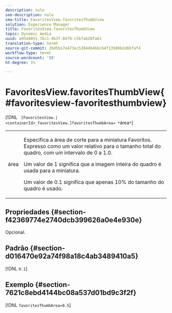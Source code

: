```yaml
---
description: nulo
seo-description: nulo
seo-title: FavoritesView.favoritesThumbView
solution: Experience Manager
title: FavoritesView.favoritesThumbView
topic: Dynamic media
uuid: a95d4051-7bc1-4b3f-8478-c5b7ab28fa61
translation-type: tm+mt
source-git-commit: 2bd5b17e473ec53844b4bbcb4f13580b2d6bfaf4
workflow-type: tm+mt
source-wordcount: '58'
ht-degree: 1%

---
```



# FavoritesView.favoritesThumbView{#favoritesview-favoritesthumbview}

[!DNL ` [FavoritesView.|<containerId>_favoritesView.]favoritesThumbArea= *`área`*`]

<table id="table_2B109D2F91E64B5382B31921C3780FA5"> 
 <tbody> 
  <tr> 
   <td colname="col1"> <p><span class="codeph"><span class="varname"> área</span></span> </p> </td> 
   <td colname="col2"> <p> Especifica a área de corte para a miniatura Favoritos. Expresso como um valor relativo para o tamanho total do quadro, com um intervalo de <span class="codeph"> 0</span> a <span class="codeph"> 1.0</span>. </p> <p>Um valor de <span class="codeph"> 1</span> significa que a imagem inteira do quadro é usada para a miniatura. </p> <p>Um valor de <span class="codeph"> 0.1</span> significa que apenas 10% do tamanho do quadro é usado. </p> </td> 
  </tr> 
 </tbody> 
</table>

## Propriedades {#section-f42369774e2740dcb399626a0e4e930e}

Opcional.

## Padrão {#section-d016470e92a74f98a18c4ab3489410a5}

[!DNL `0.1`]

## Exemplo {#section-7621c8ebd4144bc08a537d01bd9c3f2f}

[!DNL `favoritesThumbArea=0.5`]

